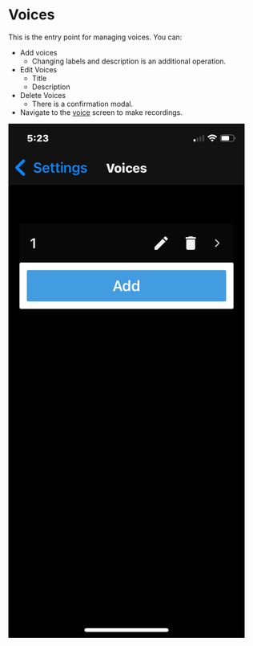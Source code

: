# Voices

This is the entry point for managing voices.
You can:

* Add voices
  * Changing labels and description is an additional operation.
* Edit Voices
  * Title
  * Description
* Delete Voices
  * There is a confirmation modal.
* Navigate to the [voice](./voice.md) screen to make recordings.

![Voices](./images/voices.png "Voices")
